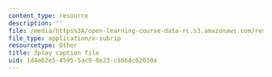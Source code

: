 ```yaml
---
content_type: resource
description: ''
file: /media/https%3A/open-learning-course-data-rc.s3.amazonaws.com/res-5-0001-digital-lab-techniques-manual-spring-2007/1d4a62e545955ac98e23c1664c62630a_DmvaOb1xb1o.vtt
file_type: application/x-subrip
resourcetype: Other
title: 3play caption file
uid: 1d4a62e5-4595-5ac9-8e23-c1664c62630a
---
```

